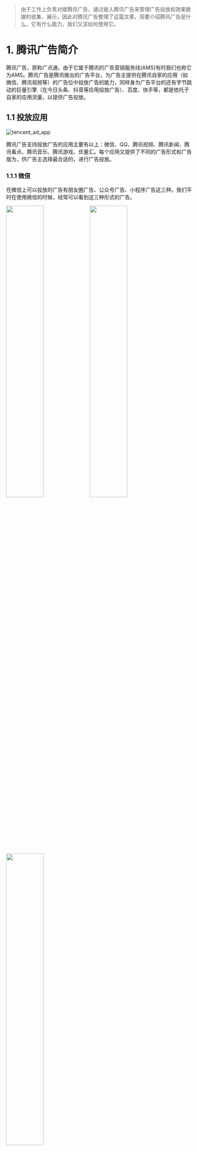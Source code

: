 > 由于工作上负责对接腾讯广告，通过接入腾讯广告来管理广告投放和效果数据的收集、展示，因此对腾讯广告整理了这篇文章，简要介绍腾讯广告是什么，它有什么能力，我们又该如何使用它。



# 1. 腾讯广告简介

腾讯广告，原称广点通，由于它属于腾讯的广告营销服务线(AMS)有时我们也称它为AMS。腾讯广告是腾讯推出的广告平台，为广告主提供在腾讯自家的应用（如微信、腾讯视频等）的广告位中投放广告的能力，同样身为广告平台的还有字节跳动的巨量引擎（在今日头条、抖音等应用投放广告）、百度、快手等，都是依托于自家的应用流量，以提供广告投放。



## 1.1 投放应用

![tencent_ad_app](https://blog-1304941664.cos.ap-guangzhou.myqcloud.com/article_material/advertisement/tencent_ad_app.png)

腾讯广告支持投放广告的应用主要有以上：微信、QQ、腾讯视频、腾讯新闻、腾讯看点、腾讯音乐、腾讯游戏、优量汇。每个应用又提供了不同的广告形式和广告版为，供广告主选择最合适的，进行广告投放。

### 1.1.1 微信

在微信上可以投放的广告有朋友圈广告、公众号广告、小程序广告这三种。我们平时在使用微信的时候，经常可以看到这三种形式的广告。

<img src="https://blog-1304941664.cos.ap-guangzhou.myqcloud.com/article_material/advertisement/tencent_ad_wechat_pyq.png" width="45%"><img src="https://blog-1304941664.cos.ap-guangzhou.myqcloud.com/article_material/advertisement/tencent_ad_wechat_gzh.png" width="45%"><img src="https://blog-1304941664.cos.ap-guangzhou.myqcloud.com/article_material/advertisement/tencent_ad_wechat_xcx.png" width="45%">

### 1.1.2 QQ

QQ上有手机QQ广告、QQ空间广告这两种形式。

<img src="https://blog-1304941664.cos.ap-guangzhou.myqcloud.com/article_material/advertisement/tencent_ad_qq_mobile.png" width="45%"><img src="https://blog-1304941664.cos.ap-guangzhou.myqcloud.com/article_material/advertisement/tencent_ad_qq_kongjian.png" width="45%">

### 1.1.3 腾讯视频

腾讯视频有闪屏、前贴片、信息流大图等版位可供广告投放展示选择。

<img src="https://blog-1304941664.cos.ap-guangzhou.myqcloud.com/article_material/advertisement/tencent_ad_video_shanping.png" width="45%"><img src="https://blog-1304941664.cos.ap-guangzhou.myqcloud.com/article_material/advertisement/tencent_ad_video_qiantiepian.png" width="45%"><img src="https://blog-1304941664.cos.ap-guangzhou.myqcloud.com/article_material/advertisement/tencent_ad_video_xinxiliu.png" width="45%">

### 1.1.4 常见广告版位

腾讯看点、优量广告、腾讯音乐支持的版位和腾讯视频较为相似，不再一一赘述。总结常见的广告版位有这么几种：

1. 闪屏：在刚打开APP时弹出的开屏广告，用户点击可以跳转到广告页面，或者几秒钟后进入应用。
2. 前贴片：以短视频的形式嵌入到播放的视频的前面几秒。
3. 信息流：在信息流APP中，将广告以原生形式混入信息流内容中，成为其中一个内容，一半还会有个"广告"等字样区别于其他普通的信息流。
4. 横幅：广告固定展示在APP页面的最上面或最下面一条内容。
5. 激励视频：播放一段视频，一定时间之后才可关闭，有时候看完激励视频可以获得游戏道具等奖励。
6. 视频暂停大图：播放视频暂停时，就会在画面中间弹出广告，恢复播放后又消失了。
7. 内容页：在文章底部融入广告内容展示。

具体的各个应用以及支持的广告形式和广告版位可以在帮助文档中详细查看：

https://e.qq.com/ads/helpcenter/detail?cid=2228&pid=4655



## 1.2 广告投放

腾讯广告投放管理平台（AD.QQ.COM），是为广告主提供的一站式广告投放系统，可触达腾讯生态包括微信朋友圈、微信公众号与小程序、QQ、腾讯信息流、腾讯音乐、腾讯新闻与腾讯视频、优量汇等全域流量，同时，通过广告管理、报表、资产等多种能力，帮助广告主实现营销推广的目标。

广告主在腾讯广告进行广告投放，主要分为三个部分：

1. 开通账户：如何开通系统账户以及分配角色。
2. 广告上新：创建一条广告的标准化流程，以及如何通过工具生产和管理投放所需的物料。
3. 广告优化：广告投放后可通过哪些能力分析广告效果以及进行优化操作。

![tencent_ad_steps](https://blog-1304941664.cos.ap-guangzhou.myqcloud.com/article_material/advertisement/tencent_ad_steps.png)

### 1.2.1 投放账户

腾讯广告投放账户的多账户管理是通过商务管家来完成的，通过商务管家可以实时、全面的跟踪管理的广告账号投放效果数据，通过免登陆功能进入投放端进行广告投放优化，共享投放的素材、人群包、落地页等资产数据。

### 1.2.2 广告创建

创建一条完整的广告由创建推广计划、设置广告、设置创意组成。

设置推广计划：计划类型（展示广告计划、搜索广告计划），推广目标（线上商品、应用、网页等），日预算，名称。

![tencent_ad_create_campaign_setting](https://blog-1304941664.cos.ap-guangzhou.myqcloud.com/article_material/advertisement/tencent_ad_create_campaign_setting.png)

设置广告：渠道包，广告版位（朋友圈、公众号、QQ、腾讯新闻等），定向，排期与出价出价，名称。

![tencent_ad_create_adgroup_setting_1](https://blog-1304941664.cos.ap-guangzhou.myqcloud.com/article_material/advertisement/tencent_ad_create_adgroup_setting_1.png)

![tencent_ad_create_adgroup_setting_2](https://blog-1304941664.cos.ap-guangzhou.myqcloud.com/article_material/advertisement/tencent_ad_create_adgroup_setting_2.png)
![tencent_ad_create_adgroup_setting_3](https://blog-1304941664.cos.ap-guangzhou.myqcloud.com/article_material/advertisement/tencent_ad_create_adgroup_setting_3.png)

设置创意：创意形式，素材，创意组件，跳转URL。

![tencent_ad_create_creative_setting_1](https://blog-1304941664.cos.ap-guangzhou.myqcloud.com/article_material/advertisement/tencent_ad_create_creative_setting_1.png)

![tencent_ad_create_creative_setting_2](https://blog-1304941664.cos.ap-guangzhou.myqcloud.com/article_material/advertisement/tencent_ad_create_creative_setting_2.png)

### 1.2.3 广告创建流程概念

**推广目标**

推广的产品形态，如商品推广、应用推广（iOS应用、Android应用、PC应用），公众号推广、网页推广、门店推广等。

**定向**

指定要投放或者要排除的用户的属性集合，投放广告选择合适的定向，可以控制什么用户看得到这条广告，什么用户看不到。属性可以是年龄、性别、设备、消费水平、设备品牌型号、地理位置等，还可以设置人群包直接指定用户群。

**售卖策略**

不同的广告版位支持不同的售卖规则，售卖方式包含以下几种：

- CPC：按每次点击付费
- CPM：按每千次曝光付费
- CPA：按每次下载付费
- oCPC：以点击计费的智能出价。选择特定优化目标，并提供期望平均转化成本后，系统预估每一次展示的转化价值，自动出价，按照点击扣费。
- oCPM：以展示计费的智能出价。选择特定优化目标，并提供期望平均转化成本后，系统预估每一次展示的转化价值，自动出价，按照展示扣费。

### 1.2.4 数据分析

数据报表有不同的口径区别，报表口径旨在向您展示不同统计视角下的报表结果，帮助您通过不同的评估视角，了解广告的表现效果。目前平台支持：广告播放、数据上报、激活时间三种报表口径。同一天的报表数据会因不同的报表口径产生差异。

以一条典型的广告转化链路来看，用户的每一个行为都有对应的时间，例如广告曝光的时间、激活发生的时间，这些行为归因到广告上之后，在不同口径的报表下，该行为会统计到不同日期的报表中去。 

![tencent_ad_data_report_seq](https://blog-1304941664.cos.ap-guangzhou.myqcloud.com/article_material/advertisement/tencent_ad_data_report_seq.png)

数据中心通过组合各种维度的查询，通过趋势图、柱状图、饼图等多种图形化或报表形式，及时、直观地掌握投放效果情况。

![tencent_ad_data_report](https://blog-1304941664.cos.ap-guangzhou.myqcloud.com/article_material/advertisement/tencent_ad_data_report.png)

### 1.2.5 转化归因

转化归因承载了客户接收数据（点击监测）、客户上报数据（上报行为、上报方式等）、平台归因（归因方式）以及投放对应的标的物、优化目标等概念，是打通数据和投放的重要模块。



# 2. 控制台

打开控制台链接：https://ad.qq.com/worktable/#/

登录之后可以看到名下的几个投放账户。

![tencent_ad_wordtable_1](https://blog-1304941664.cos.ap-guangzhou.myqcloud.com/article_material/advertisement/tencent_ad_wordtable_1.png)

在资产授权页面，可以在账号间进行创意素材、人群包、落地页等的夸张户授权。

![tencent_ad_wordtable_2](https://blog-1304941664.cos.ap-guangzhou.myqcloud.com/article_material/advertisement/tencent_ad_wordtable_2.png)

点进其中一个账号的投放平台页面。

在推广页面可以看到账号下的推广计划、广告、广告创意、商品、关键词的配置和数据的报表。

![tencent_ad_wordtable_3](https://blog-1304941664.cos.ap-guangzhou.myqcloud.com/article_material/advertisement/tencent_ad_wordtable_3.png)

在报表页面可以看到各个维度下指定时间范围和口径的数据报表。

![tencent_ad_wordtable_4](https://blog-1304941664.cos.ap-guangzhou.myqcloud.com/article_material/advertisement/tencent_ad_wordtable_4.png)

在资产页面，可以查看账号拥有的图片视频素材、商品广告、门店管理等内容。

![tencent_ad_wordtable_5](https://blog-1304941664.cos.ap-guangzhou.myqcloud.com/article_material/advertisement/tencent_ad_wordtable_5.png)

在工具页面中，有转化归因、点击检测、创意中心、各种落地页等辅助平台和工具。

![tencent_ad_wordtable_6](https://blog-1304941664.cos.ap-guangzhou.myqcloud.com/article_material/advertisement/tencent_ad_wordtable_6.png)



# 3. 开发文档

腾讯广告可以通过API和SDK的方式访问，进行广告创建和投放、资产管理、效果数据的获取等。

开发文档地址：https://developers.e.qq.com/docs/start

接口清单：https://developers.e.qq.com/docs/api/apilist

所有支持的接口都可以在这里搜索得到。

最新动态：https://developers.e.qq.com/news

最好定时地关注这一块的更新内容，对于新接口的增加或旧接口的下线都需要提前做出适配处理。

腾讯广告同时还支持PHP、Java、Go三种语言的SDK接入使用。



## 3.1 入门

### 3.1.1 授权认证

Token是在Marketing API操作指定账号的身份凭证，操作特定账号时，需要使用账号对开发者应用进行授权，来获取access_token和refresh_token。account_token是对账号调用接口时的凭证，默认有效期24小时。refresh_token是刷新access_token的凭证，用于获取新的access_token，默认有效期30自然日，每次刷新access_token的操作可自动刷新refresh_token有效期的起始计算时间。所有接口的调用在参数中传递access_token（授权令牌）来进行身份认证和鉴权，系统则会校验access_token有效、接口调用配额未用完、接口调用频次未超限，才会根据请求做出响应。

通过 OAuth 2.0 获得 access_token 的流程如下：

- 通过 OAuth 2.0 认证获得 authorization_code
- 使用 authorization_code 获得 access_token 和 refresh_token，接口地址为 https://api.e.qq.com/oauth/token
- 在 refresh_token 有效期内，用 refresh_token 通过 oauth/token 接口刷新 access_token
- 如果 refresh_token 失效，需要重新通过 OAuth 2.0 获得新的 access_token 和 refresh_token

获取 Authorization Code 请求地址为：https://developers.e.qq.com/oauth/authorize

获取或刷新 Access Token 请求地址为：https://api.e.qq.com/oauth/token

### 3.1.2 术语介绍

| 术语          | 名称                 | 描述                                                         |
| ------------- | -------------------- | ------------------------------------------------------------ |
| agency        | 代理商               | 为广告主投放并管理广告的代理机构。通过代理商创建帐号的广告主称之为子客，未通过代理商创建帐号的广告主称之为直客。 |
| account       | 客户帐号             | 通过腾讯广告平台开展推广业务的客户，包括代理商、直客、子客三种类型。每个客户在腾讯广告平台上可能有一个或多个帐号，每个帐号对应唯一的 account_id。仅广告主帐号（直客以及子客）才能投放广告。 |
| developer     | 开发者               | 开发者可以是客户（代理商、直客、子客）本人，也可以是第三方的技术公司。 |
| client_id     | 应用程序id           | 应用程序可以是网站、PC应用、手机应用，如广告客户自有的内部系统、广告代理商的 Trading Desk 系统。 |
| client_secret | 应用程序密钥         | 每个应用程序对应的密钥，在开发者创建的应用程序被审批通过时由系统分配。用于在 Marketing API 的鉴权认证过程中获得调用API的 access_token。每个应用程序对应唯一的 client_secret。 |
| access_token  | 授权令牌             | Marketing API 每次接口调用中用于鉴别权限的参数。             |
| DMP           | 腾讯广告数据管理平台 | 通过开放丰富的数据能力，为合作方提供智能化的人群画像分析，打破数据孤岛，分享数据红利，提升行业整体价值。 |

### 3.1.3 业务流程

![tencent_ad_process](https://blog-1304941664.cos.ap-guangzhou.myqcloud.com/article_material/advertisement/tencent_ad_process.jpg)

### 3.1.4 请求

Marketing API 请求URL约定了使用的协议、域名、模块、版本、资源及动作：其中协议使用HTTPS，版本号为当前最新版本号 v1.1，<RESOURCE_NAME>/<RESOURCE_ACTION>即接口请求路径。

https://api.e.qq.com/<API_VERSION>/<RESOURCE_NAME>/<RESOURCE_ACTION>

根据具体接口的要求设置 HTTP Method为 GET或POST。

**接口调用频次**

目前custom_audience_files/add及custom_tag_files/add两个接口对每个应用程序都有调用天频次限制，每个应用程序调用每个接口都有分钟频次限制，不同应用登记的调用次数不同。达到限制后需要暂停调用，5分钟后自动恢复正常。

**请求通用参数**

- access_token：授权令牌。
- timestamp：当前的时间戳，单位为秒，允许客户端请求最大时间误差为300秒。
- nonce：随机字串标识，不超过32个字符，由调用方自行生成，需保证全局唯一性。

所有get接口可用fields字段指定返回哪些字段的列表，否则返回当前接口返回字段的默认值。

**请求示例**

get请求获取推广计划

```bash
curl 'https://api.e.qq.com/v1.1/campaigns/get?access_token=<ACCESS_TOKEN>&timestamp=<TIMESTAMP>&nonce=<NONCE>' \
    -H 'Content-Type: application/json' \
    -d 'account_id=51959'
    -d 'fields=[campaign_id,campaign_name,campaign_type, daily_budget]'
```

post请求创建推广计划

```bash
curl 'https://api.e.qq.com/v1.1/campaigns/add?access_token=<ACCESS_TOKEN>&timestamp=<TIMESTAMP>&nonce=<NONCE>' \
    -H 'Content-Type: application/json' \
    -d '{
        account_id: 51959,
        campaign_name: test,
        campaign_type: CAMPAIGN_TYPE_NORMAL,
        daily_budget: 10000,
        promoted_object_type,PROMOTED_OBJECT_TYPE_APP_IOS
    }'
```

### 3.1.5 应答

响应数据结构如下：

- code：返回码，定义见 https://developers.e.qq.com/docs/reference/errorcode
- message：错误描述
- message_cn：中文错误描述
- data：资源数据，具体返回内容见各接口
- errors：详细错误信息

应答流程如下：

![tencent_ad_response](https://blog-1304941664.cos.ap-guangzhou.myqcloud.com/article_material/advertisement/tencent_ad_response.jpg)



## 3.2 账号管理

包括推广帐号的资料查询和修改、帐号余额及今日实时消耗、帐号资金流水查询等功能。代理商可以开通新的推广帐号，并在代理商帐号及子客户的推广帐号之间进行资金划转。

广告账号又称为广告主（advertiser），即一个腾讯广告投放广告的账号单位。

广告账号 advertiser 支持以下接口：

- 添加子客
- 更新广告主信息
- 查询广告主信息
- 查询商务管家账号下的广告主
- 查询商务管家或同主体下广告主

资质 qualification，支持增删改查操作。

资金账户 fund，支持资金账户信息、余额消耗、流水明细等获取，代理商和子客间转账等操作。



## 3.3 营销资产

推广目标 promoted_objects 是指对应推广的app、网页等应用，推广目标id在推广目标类型为iOS或Android app时通常指app store id 或者应用宝id，支持创建更新获取操作，以及获取渠道包。

落地页 pages 是广告点击后跳转的网页，支持查询列表、获取模版、创建和删除落地页等操作。

图片 images 支持增删改查操作。

视频 videos 支持增删改查操作。

品牌形象 brand 指应用的icon，是一个正方形图片，支持创建和获取操作。

商品库 product_catalogs 支持商品库创建获取，商品创建获取等操作。

微信原生页 wechat_pages 是在微信投放广告点击后的落地页，支持创建删除获取操作。

资产授权 asset_permissions 指多个账号间资产使用权限的授权，支持权限授予回收确认等操作。

朋友圈头像昵称跳转页 profiles 是朋友圈投放广告的头像点击后的跳转页面，支持创建删除获取操作。



## 3.4 广告管理

腾讯广告的广告层级如下，账号下依次是推广计划campaign、广告主adgroup、广告ad，其中广告创意的很多信息被抽离出来广告创意adcreative。

![tencent_ad_ad_level](https://blog-1304941664.cos.ap-guangzhou.myqcloud.com/article_material/advertisement/tencent_ad_ad_level.png)

### 3.4.1 推广计划

推广计划 campaign 是指一系列共享相同营销主题和预算的广告集合。

可以设置推广目标、日预算、投放速度等设置。

支持增删改查操作。

### 3.4.2 广告组

广告组 adgroup 是推广计划下的单元，是广告投放设置最丰富的一级。

包含投放日期时间、具体推广目标、投放广告版位、出价方式和金额、计费方式、优化目标、广告定向条件、转化id、智能投放等信息。

支持增删改查操作。

### 3.4.3 广告

广告 ad 是广告组和广告创意的组合，最广告投放最小层级。

包括开关状态、曝光点击监控地址等设置。

支持增删改查操作。

### 3.4.4 广告创意

广告创意 adcreative 由创意形式、创意元素、广告版位等多个属性组成。

创意设置一个广告创意包含什么元素、对应哪种广告版为、使用的视频图片素材文案等信息。创意元素跟不同的创意形式相关，通过创意形式查询接口获取并拼装生成，也可以在创意形式查询工具中查询：https://developers.e.qq.com/docs/tools/adcreative_template

支持增删改查操作。

### 3.4.5 动态创意

动态创意 dynamic_creative 是设置多种图片、视频、文案等元素，系统自动组合出所有创意。

在创建一个动态创意后，创建广告组使用该动态创意id，系统会自动根据所有组合，创建出对应广告创意和广告。并且动态创意在由一个广告组使用后，不能再被其他广告组使用。通过创意形式查询接口获取并拼装生成。

支持创建更新获取操作。

### 3.4.6 定向

定向 targeting 是将各种特征和行为标签组合的设置，可以被多个广告组使用。

特征标签包含：地理位置、年龄、性别、用户状态、用户行为、设备、天气、定向或排除人群等。

支持增删改查以及分享的操作。

### 3.4.7 批量操作

批量操作包含了广告主、推广计划、广告组、广告等的批量修改操作，以及异步任务相关接口。



## 3.5 数据洞察

提供广告数据洞察和人群画像洞察等能力。通过广告洞察分析数据，可以实时监控广告投放效果并进行优化，还可以进一步了解您的广告受众分布。通过对人群画像维度洞察，可以了解您基于人群管理模块创建的目标人群的特征分布情况，便于您更好的优化广告创意，指导营销策略，为进一步制定投放提供参考依据。

获取日报表和获取小时报表提供了获取制定日期范围内的天粒度或小时粒度的数据报表，数据包含消耗金额、曝光点击注册量、留存人数、付费人数金额等。报表类型级别可选账号级别、计划级别、广告组级别、广告级别、素材级别、创意形式级别等，以不同的维度汇总数据。时间口径可以选择请求时间口径、上报时间口径、激活时间口径，控制数据统计的口径。

还支持获取定向标签报表、获取落地页报表等接口。



## 3.6 人群管理

客户人群 custom_audience 是指一批用户的设备号，以用于定向或者排除以创建广告投放，支持增删改查操作。

还涉及人群的数据文件创建和获取接口、人群覆盖数预估接口、人群授权接口等。



## 3.7 投放辅助工具

创意形式 adcreative_template 指不同投放版位、推广目标下的创意中创意元素的拼装规则。支持创意形式列表和详情查询操作。

转化 conversion 整合了上报方式、归因方式、监控链接、优化目标等设置，用于广告组创建时指定。支持新增和获取操作。



## 3.8 附录

返回码：https://developers.e.qq.com/docs/reference/errorcode?version=1.3&_preview=1

枚举值：https://developers.e.qq.com/docs/reference/enum?version=1.3&_preview=1



# 参考

- [腾讯广告](https://e.qq.com/ads/)
- [腾讯广告帮助中心](https://e.qq.com/ads/helpcenter/)
- [腾讯广告开发文档](https://developers.e.qq.com/docs/start)

